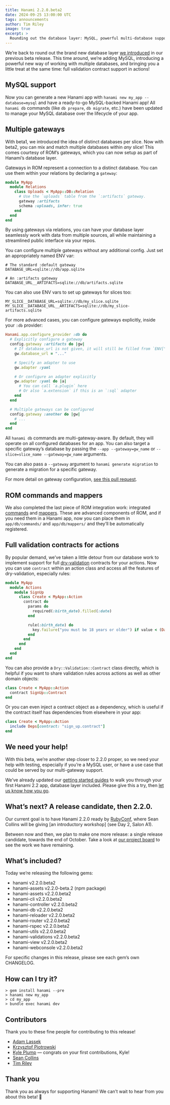```yaml
---
title: Hanami 2.2.0.beta2
date: 2024-09-25 13:00:00 UTC
tags: announcements
author: Tim Riley
image: true
excerpt: >
  Rounding out the database layer: MySQL, powerful multi-database support, plus full contracts in actions
---
```


We’re back to round out the brand new database layer [we introduced](/blog/2024/07/16/hanami-220beta1/) in our previous beta release. This time around, we’re adding MySQL, introducing a powerful new way of working with multiple databases, and bringing you a little treat at the same time: full validation contract support in actions!

## MySQL support

Now you can generate a new Hanami app with `hanami new my_app --database=mysql` and have a ready-to-go MySQL-backed Hanami app! All `hanami db` commands (like `db prepare`, `db migrate`, etc.) have been updated to manage your MySQL database over the lifecycle of your app.

## Multiple gateways

With beta1, we introduced the idea of distinct databases per slice. Now with beta2, you can mix and match multiple databases within _any_ slice! This comes courtesy of ROM’s gateways, which you can now setup as part of Hanami’s database layer.

Gateways in ROM represent a connection to a distinct database. You can use them within your relations by declaring a `gateway`:

```ruby
module MyApp
  module Relations
    class Uploads < MyApp::DB::Relation
      # Use the `uploads` table from the `:artifacts` gateway.
      gateway :artifacts
      schema :uploads, infer: true
    end
  end
end
```

By using gateways via relations, you can have your database layer seamlessly work with data from multiple sources, all while maintaining a streamlined public interface via your repos.

You can configure multiple gateways without any additional config. Just set an appropriately named ENV var:

```
# The standard :default gateway
DATABASE_URL=sqlite://db/app.sqlite

# An :artifacts gateway
DATABASE_URL__ARTIFACTS=sqlite://db/artifacts.sqlite
```

You can also use ENV vars to set up gateways for slices too:

```
MY_SLICE__DATABASE_URL=sqlite://db/my_slice.sqlite
MY_SLICE__DATABASE_URL__ARTIFACTS=sqlite://db/my_slice-artifacts.sqlite
```

For more advanced cases, you can configure gateways explicitly, inside your `:db` provider:

```ruby
Hanami.app.configure_provider :db do
  # Explicitly configure a gateway
  config.gateway :artifacts do |gw|
    # If database_url is not given, it will still be filled from `ENV["DATABASE_URL__ARTIFACTS"]`
    gw.database_url = "..."

    # Specify an adapter to use
    gw.adapter :yaml

    # Or configure an adapter explicitly
    gw.adapter :yaml do |a|
      # You can call `a.plugin` here
      # Or also `a.extension` if this is an `:sql` adapter
    end
  end

  # Multiple gateways can be configured
  config.gateway :another do |gw|
    # ...
  end
end
```

All `hanami db` commands are multi-gateway-aware. By default, they will operate on all configured databases for an app. You can also target a specific gateway’s database by passing the `--app --gateway=gw_name` or `--slice=slice_name --gateway=gw_name` arguments.

You can also pass a `--gateway` argument to `hanami generate migration` to generate a migration for a specific gateway.

For more detail on gateway configuration, [see this pull request](https://github.com/hanami/hanami/pull/1452).

## ROM commands and mappers

We also completed the last piece of ROM integration work: integrated [commands](https://rom-rb.org/learn/core/5.2/commands/) and [mappers](https://rom-rb.org/learn/core/5.2/mappers/). These are advanced components of ROM, and if you need them in a Hanami app, now you can place them in `app/db/commands/` and `app/db/mappers/` and they’ll be automatically registered.

## Full validation contracts for actions

By popular demand, we’ve taken a little detour from our database work to implement support for full [dry-validation](http://dry-rb.org/gems/dry-validation/) contracts for your actions. Now you can use `contract` within an action class and access all the features of dry-validation, especially rules:

```ruby
module MyApp
  module Actions
    module SignUp
      class Create < MyApp::Action
        contract do
          params do
            required(:birth_date).filled(:date)
          end

          rule(:birth_date) do
            key.failure("you must be 18 years or older") if value < (Date.today << (12 * 18))
          end
        end
      end
    end
  end
end
```

You can also provide a `Dry::Validation::Contract` class directly, which is helpful if you want to share validation rules across actions as well as other domain objects:

```ruby
class Create < MyApp::Action
  contract SignUp::Contract
end
```

Or you can even inject a contract object as a dependency, which is useful if the contract itself has dependencies from elsewhere in your app:

```ruby
class Create < MyApp::Action
  include Deps[contract: "sign_up.contract"]
end
```

## We need your help!

With this beta, we’re another step closer to 2.2.0 proper, so we need your help with testing, especially if you’re a MySQL user, or have a use case that could be served by our multi-gateway support.

We’ve already updated our [getting started guides](https://guides.hanamirb.org/v2.2/introduction/getting-started/) to walk you through your first Hanami 2.2 app, database layer included. Please give this a try, then [let us know how you go](https://discourse.hanamirb.org).

## What’s next? A release candidate, then 2.2.0.

Our current goal is to have Hanami 2.2.0 ready by [RubyConf](https://rubyconf.org), where Sean Collins will be giving [an introductory workshop] (see Day 2, Salon A1).

Between now and then, we plan to make one more release: a single release candidate, towards the end of October. Take a look at [our project board](https://github.com/orgs/hanami/projects/6/views/1) to see the work we have remaining.

## What’s included?

Today we’re releasing the following gems:

- hanami v2.2.0.beta2
- hanami-assets v2.2.0-beta.2 (npm package)
- hanami-assets v2.2.0.beta2
- hanami-cli v2.2.0.beta2
- hanami-controller v2.2.0.beta2
- hanami-db v2.2.0.beta2
- hanami-reloader v2.2.0.beta2
- hanami-router v2.2.0.beta2
- hanami-rspec v2.2.0.beta2
- hanami-utils v2.2.0.beta2
- hanami-validations v2.2.0.beta2
- hanami-view v2.2.0.beta2
- hanami-webconsole v2.2.0.beta2

For specific changes in this release, please see each gem’s own CHANGELOG.

## How can I try it?

```shell
> gem install hanami --pre
> hanami new my_app
> cd my_app
> bundle exec hanami dev
```

## Contributors

Thank you to these fine people for contributing to this release!

- [Adam Lassek](https://github.com/alassek)
- [Krzysztof Piotrowski](https://github.com/krzykamil)
- [Kyle Plump](https://github.com/kyleplump) — congrats on your first contributions, Kyle!
- [Sean Collins](https://github.com/cllns)
- [Tim Riley](https://github.com/timriley)

## Thank you

Thank you as always for supporting Hanami! We can’t wait to hear from you about this beta! 🌸
